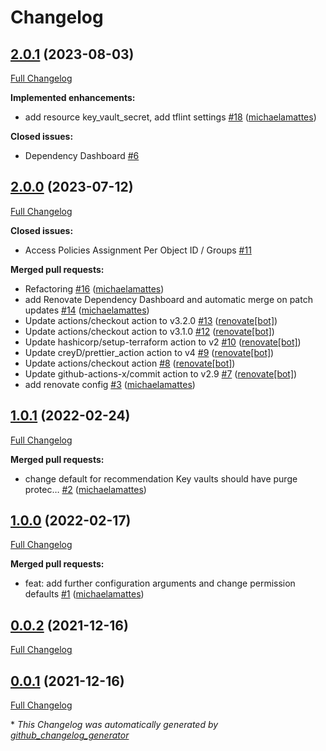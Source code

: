 # Changelog

## [2.0.1](https://github.com/telekom-mms/terraform-azurerm-key-vault/tree/2.0.1) (2023-08-03)

[Full Changelog](https://github.com/telekom-mms/terraform-azurerm-key-vault/compare/2.0.0...2.0.1)

**Implemented enhancements:**

- add resource key\_vault\_secret, add tflint settings [\#18](https://github.com/telekom-mms/terraform-azurerm-key-vault/pull/18) ([michaelamattes](https://github.com/michaelamattes))

**Closed issues:**

- Dependency Dashboard [\#6](https://github.com/telekom-mms/terraform-azurerm-key-vault/issues/6)

## [2.0.0](https://github.com/telekom-mms/terraform-azurerm-key-vault/tree/2.0.0) (2023-07-12)

[Full Changelog](https://github.com/telekom-mms/terraform-azurerm-key-vault/compare/1.0.1...2.0.0)

**Closed issues:**

- Access Policies Assignment Per Object ID / Groups [\#11](https://github.com/telekom-mms/terraform-azurerm-key-vault/issues/11)

**Merged pull requests:**

- Refactoring [\#16](https://github.com/telekom-mms/terraform-azurerm-key-vault/pull/16) ([michaelamattes](https://github.com/michaelamattes))
- add Renovate Dependency Dashboard and automatic merge on patch updates [\#14](https://github.com/telekom-mms/terraform-azurerm-key-vault/pull/14) ([michaelamattes](https://github.com/michaelamattes))
- Update actions/checkout action to v3.2.0 [\#13](https://github.com/telekom-mms/terraform-azurerm-key-vault/pull/13) ([renovate[bot]](https://github.com/apps/renovate))
- Update actions/checkout action to v3.1.0 [\#12](https://github.com/telekom-mms/terraform-azurerm-key-vault/pull/12) ([renovate[bot]](https://github.com/apps/renovate))
- Update hashicorp/setup-terraform action to v2 [\#10](https://github.com/telekom-mms/terraform-azurerm-key-vault/pull/10) ([renovate[bot]](https://github.com/apps/renovate))
- Update creyD/prettier\_action action to v4 [\#9](https://github.com/telekom-mms/terraform-azurerm-key-vault/pull/9) ([renovate[bot]](https://github.com/apps/renovate))
- Update actions/checkout action [\#8](https://github.com/telekom-mms/terraform-azurerm-key-vault/pull/8) ([renovate[bot]](https://github.com/apps/renovate))
- Update github-actions-x/commit action to v2.9 [\#7](https://github.com/telekom-mms/terraform-azurerm-key-vault/pull/7) ([renovate[bot]](https://github.com/apps/renovate))
- add renovate config [\#3](https://github.com/telekom-mms/terraform-azurerm-key-vault/pull/3) ([michaelamattes](https://github.com/michaelamattes))

## [1.0.1](https://github.com/telekom-mms/terraform-azurerm-key-vault/tree/1.0.1) (2022-02-24)

[Full Changelog](https://github.com/telekom-mms/terraform-azurerm-key-vault/compare/1.0.0...1.0.1)

**Merged pull requests:**

- change default for recommendation Key vaults should have purge protec… [\#2](https://github.com/telekom-mms/terraform-azurerm-key-vault/pull/2) ([michaelamattes](https://github.com/michaelamattes))

## [1.0.0](https://github.com/telekom-mms/terraform-azurerm-key-vault/tree/1.0.0) (2022-02-17)

[Full Changelog](https://github.com/telekom-mms/terraform-azurerm-key-vault/compare/0.0.2...1.0.0)

**Merged pull requests:**

- feat: add further configuration arguments and change permission defaults [\#1](https://github.com/telekom-mms/terraform-azurerm-key-vault/pull/1) ([michaelamattes](https://github.com/michaelamattes))

## [0.0.2](https://github.com/telekom-mms/terraform-azurerm-key-vault/tree/0.0.2) (2021-12-16)

[Full Changelog](https://github.com/telekom-mms/terraform-azurerm-key-vault/compare/0.0.1...0.0.2)

## [0.0.1](https://github.com/telekom-mms/terraform-azurerm-key-vault/tree/0.0.1) (2021-12-16)

[Full Changelog](https://github.com/telekom-mms/terraform-azurerm-key-vault/compare/57bb4ef2e50d80a7c6fd0a4aba232c93d8a7b0df...0.0.1)



\* *This Changelog was automatically generated by [github_changelog_generator](https://github.com/github-changelog-generator/github-changelog-generator)*
